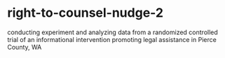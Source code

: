 # right-to-counsel-nudge-2
conducting experiment and analyzing data from a randomized controlled trial of an informational intervention promoting legal assistance in Pierce County, WA
